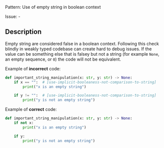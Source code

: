 Pattern: Use of empty string in boolean context

Issue: -

## Description

Empty string are considered false in a boolean context. Following this check blindly in weakly typed codebase can create hard to debug issues. If the value can be something else that is falsey but not a string (for example `None`, an empty sequence, or `0`) the code will not be equivalent.


Example of **incorrect** code:

```python
def important_string_manipulation(x: str, y: str) -> None:
    if x == "":  # [use-implicit-booleaness-not-comparison-to-string]
        print("x is an empty string")

    if y != "":  # [use-implicit-booleaness-not-comparison-to-string]
        print("y is not an empty string")
```

Example of **correct** code:

```python
def important_string_manipulation(x: str, y: str) -> None:
    if not x:
        print("x is an empty string")

    if y:
        print("y is not an empty string")
```
